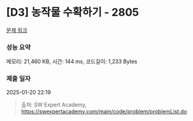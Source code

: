 # [D3] 농작물 수확하기 - 2805 

[문제 링크](https://swexpertacademy.com/main/code/problem/problemDetail.do?contestProbId=AV7GLXqKAWYDFAXB) 

### 성능 요약

메모리: 21,460 KB, 시간: 144 ms, 코드길이: 1,233 Bytes

### 제출 일자

2025-01-20 22:19



> 출처: SW Expert Academy, https://swexpertacademy.com/main/code/problem/problemList.do